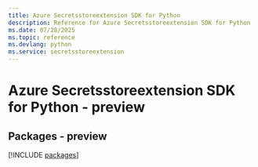 ```yaml
---
title: Azure Secretsstoreextension SDK for Python
description: Reference for Azure Secretsstoreextension SDK for Python
ms.date: 07/28/2025
ms.topic: reference
ms.devlang: python
ms.service: secretsstoreextension
---
```

# Azure Secretsstoreextension SDK for Python - preview
## Packages - preview
[!INCLUDE [packages](secretsstoreextension-index.md)]